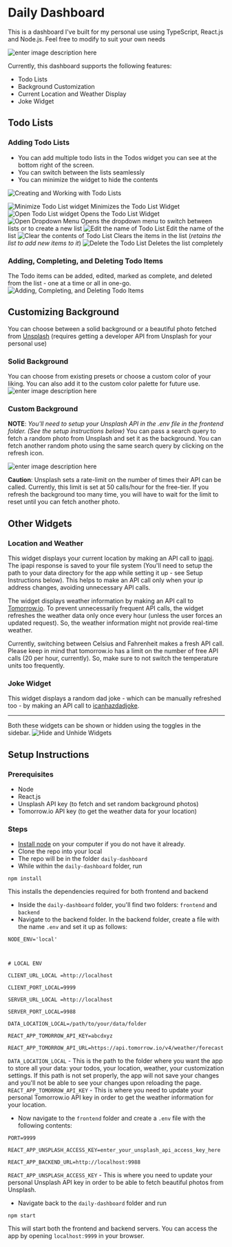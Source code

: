 # Daily Dashboard

This is a dashboard I've built for my personal use using TypeScript, React.js and Node.js. Feel free to modify to suit your own needs 

![enter image description here](https://i.postimg.cc/c1PcY5Rw/image.png)

Currently, this dashboard supports the following features: 

 - Todo Lists
 - Background Customization
 - Current Location and Weather Display
 - Joke Widget

## Todo Lists
### Adding Todo Lists
 - You can add multiple todo lists in the Todos widget you can see at the bottom right of the screen.
 - You can switch between the lists seamlessly
 - You can minimize the widget to hide the contents

![Creating and Working with Todo Lists](https://i.postimg.cc/nr9y1FHq/05-Create-Todo-Lists.gif)

![Minimize Todo List widget](https://i.postimg.cc/dVF0DXB5/image.png) Minimizes the Todo List Widget
![Open Todo List widget](https://i.postimg.cc/2jPyN3BR/image.png) Opens the Todo List Widget
![Open Dropdown Menu](https://i.postimg.cc/6phpZ0bt/image.png) Opens the dropdown menu to switch between lists or to create a new list
![Edit the name of Todo List](https://i.postimg.cc/7LYYn2j7/image.png) Edit the name of the list
![Clear the contents of Todo List](https://i.postimg.cc/yNQ6QNzG/image.png) Clears the items in the list (*retains the list to add new items to it*)
![Delete the Todo List](https://i.postimg.cc/HxrYfCYk/image.png) Deletes the list completely 


### Adding, Completing, and Deleting Todo Items
The Todo items can be added, edited, marked as complete, and deleted from the list - one at a time or all in one-go.
![Adding, Completing, and Deleting Todo Items](https://i.postimg.cc/25hRv8Sv/06-Working-With-Todos.gif)

## Customizing Background
You can choose between a solid background or a beautiful photo fetched from [Unsplash](https://unsplash.com/) (requires getting a developer API from Unsplash for your personal use)

### Solid Background
You can choose from existing presets or choose a custom color of your liking. You can also add it to the custom color palette for future use.
![enter image description here](https://i.postimg.cc/MGkgW2mG/02-Change-Solid-Background.gif)

### Custom Background
**NOTE**: *You'll need to setup your Unsplash API in the .env file in the frontend folder. (See the setup instructions below)*
You can pass a search query to fetch a random photo from Unsplash and set it as the background.
You can fetch another random photo using the same search query by clicking on the refresh icon.

![enter image description here](https://i.postimg.cc/hG96vy21/03-Set-Unsplash-Background.gif)

**Caution**: Unsplash sets a rate-limit on the number of times their API can be called. Currently, this limit is set at 50 calls/hour for the free-tier. If you refresh the background too many time, you will have to wait for the limit to reset until you can fetch another photo.


## Other Widgets
### Location and Weather
This widget displays your current location by making an API call to [ipapi](https://ipapi.com/). The ipapi response  is saved to your file system (You'll need to setup the path to your data directory for the app while setting it up - see Setup Instructions below). This helps to make an API call only when your ip address changes, avoiding unnecessary API calls.

The widget displays weather information by making an API call to [Tomorrow.io](https://www.tomorrow.io/). 
To prevent unnecessarily frequent API calls, the widget refreshes the weather data only once every hour (unless the user forces an updated request). So, the weather information might not provide real-time weather.  

Currently, switching between Celsius and Fahrenheit makes a fresh API call. Please keep in mind that tomorrow.io has a limit on the number of free API calls (20 per hour, currently). So, make sure to not switch the temperature units too frequently. 

### Joke Widget 
This widget displays a random dad joke - which can be manually refreshed too - by making an API call to [icanhazdadjoke](https://icanhazdadjoke.com/). 

----
Both these widgets can be shown or hidden using the toggles in the sidebar.
![Hide and Unhide Widgets](https://i.postimg.cc/C1JFBLc7/04-Hideand-Unhide-Widgets.gif)


## Setup Instructions
### Prerequisites
- Node
- React.js
- Unsplash API key (to fetch and set random background photos)
- Tomorrow.io API key (to get the weather data for your location)

### Steps
- [Install node](https://nodejs.org/en/download/package-manager) on your computer if you do not have it already.
- Clone the repo into your local
- The repo will be in the folder `daily-dashboard`
- While within the `daily-dashboard` folder, run 
```
npm install
```
This installs the dependencies required for both frontend and backend
- Inside the `daily-dashboard` folder, you'll find two folders: `frontend` and `backend`
- Navigate to the backend folder. In the backend folder, create a file with the name `.env` and set it up as follows:
```
NODE_ENV='local'

  

# LOCAL ENV

CLIENT_URL_LOCAL =http://localhost

CLIENT_PORT_LOCAL=9999

SERVER_URL_LOCAL =http://localhost

SERVER_PORT_LOCAL=9988

DATA_LOCATION_LOCAL=/path/to/your/data/folder

REACT_APP_TOMORROW_API_KEY=abcdxyz

REACT_APP_TOMORROW_API_URL=https://api.tomorrow.io/v4/weather/forecast
```

`DATA_LOCATION_LOCAL` - This is the path to the folder where you want the app to store all your data: your todos, your location, weather, your customization settings. If this path is not set properly, the app will not save your changes and you'll not be able to see your changes upon reloading the page.
 `REACT_APP_TOMORROW_API_KEY` - This is where you need to update your personal Tomorrow.io API key in order to get the weather information for your location.

- Now navigate to the `frontend` folder and create a `.env` file with the following contents:
```
PORT=9999

REACT_APP_UNSPLASH_ACCESS_KEY=enter_your_unsplash_api_access_key_here

REACT_APP_BACKEND_URL=http://localhost:9988
```
`REACT_APP_UNSPLASH_ACCESS_KEY` - This is where you need to update your personal Unsplash API key in order to be able to fetch beautiful photos from Unsplash. 

- Navigate back to the `daily-dashboard` folder and run 
```
npm start
```

This will start both the frontend and backend servers. You can access the app by opening `localhost:9999` in your browser.

